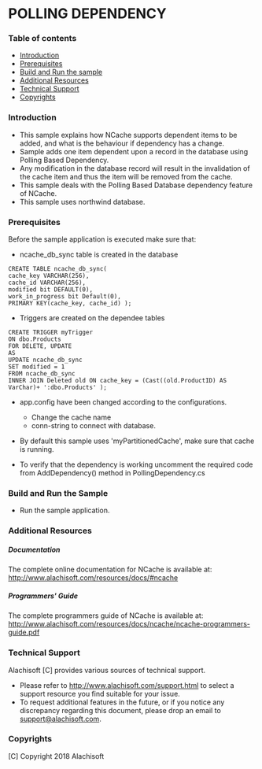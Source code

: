 # POLLING DEPENDENCY

### Table of contents

* [Introduction](#introduction)
* [Prerequisites](#prerequisites)
* [Build and Run the sample](#build-and-run-the-sample)
* [Additional Resources](#additional-resources)
* [Technical Support](#technical-support)
* [Copyrights](#copyrights)

### Introduction

- This sample explains how NCache supports dependent items to be added, and what is the behaviour if dependency has a change.
- Sample adds one item dependent upon a record in the database using Polling Based Dependency.
- Any modification in the database record will result in the invalidation of the cache item and thus the item will be removed from the cache.
- This sample deals with the Polling Based Database dependency feature of NCache.
- This sample uses northwind database. 
	
### Prerequisites

Before the sample application is executed make sure that:

- ncache_db_sync table is created in the database
```
CREATE TABLE ncache_db_sync(
cache_key VARCHAR(256),
cache_id VARCHAR(256),
modified bit DEFAULT(0),
work_in_progress bit Default(0),
PRIMARY KEY(cache_key, cache_id) );
```
- Triggers are created on the dependee tables
```
CREATE TRIGGER myTrigger
ON dbo.Products
FOR DELETE, UPDATE
AS
UPDATE ncache_db_sync
SET modified = 1
FROM ncache_db_sync
INNER JOIN Deleted old ON cache_key = (Cast((old.ProductID) AS VarChar)+ ':dbo.Products' );
```
- app.config have been changed according to the configurations. 
	- Change the cache name 
	- conn-string to connect with database.
	
- By default this sample uses 'myPartitionedCache', make sure that cache is running. 
- To verify that the dependency is working uncomment the required code from AddDependency() method in PollingDependency.cs

### Build and Run the Sample
    
- Run the sample application.

### Additional Resources

##### Documentation
The complete online documentation for NCache is available at:
http://www.alachisoft.com/resources/docs/#ncache

##### Programmers' Guide
The complete programmers guide of NCache is available at:
http://www.alachisoft.com/resources/docs/ncache/ncache-programmers-guide.pdf

### Technical Support

Alachisoft [C] provides various sources of technical support. 

- Please refer to http://www.alachisoft.com/support.html to select a support resource you find suitable for your issue.
- To request additional features in the future, or if you notice any discrepancy regarding this document, please drop an email to [support@alachisoft.com](mailto:support@alachisoft.com).

### Copyrights

[C] Copyright 2018 Alachisoft 